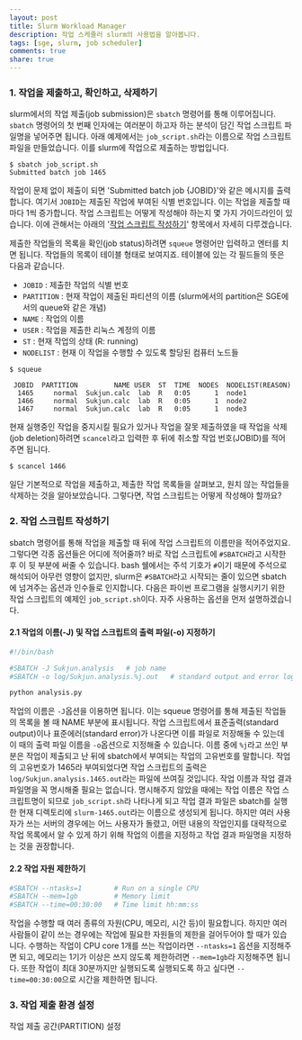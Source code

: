 ```yaml
---
layout: post
title: Slurm Workload Manager
description: 작업 스케쥴러 slurm의 사용법을 알아봅니다.
tags: [sge, slurm, job scheduler]
comments: true
share: true
---
```



### 1. 작업을 제출하고, 확인하고, 삭제하기

slurm에서의 작업 제출(job submission)은 `sbatch` 명령어를 통해 이루어집니다. `sbatch` 명령어의 첫 번째 인자에는 여러분이 하고자 하는 분석이 담긴 작업 스크립트 파일명을 넣어주면 됩니다. 아래 예제에서는 `job_script.sh`라는 이름으로 작업 스크립트 파일을 만들었습니다. 이를 slurm에 작업으로 제출하는 방법입니다.

```
$ sbatch job_script.sh
Submitted batch job 1465
```

작업이 문제 없이 제출이 되면 'Submitted batch job {JOBID}'와 같은 메시지를 출력합니다. 여기서 `JOBID`는 제출된 작업에 부여된 식별 번호입니다. 이는 작업을 제출할 때마다 1씩 증가합니다. 작업 스크립트는 어떻게 작성해야 하는지 몇 가지 가이드라인이 있습니다. 이에 관해서는 아래의 '[작업 스크립트 작성하기](#2-작업-스크립트-작성하기)' 항목에서 자세히 다루겠습니다.

제출한 작업들의 목록을 확인(job status)하려면 `squeue` 명령어만 입력하고 엔터를 치면 됩니다. 작업들의 목록이 테이블 형태로 보여지죠. 테이블에 있는 각 필드들의 뜻은 다음과 같습니다.

* `JOBID` : 제출한 작업의 식별 번호
* `PARTITION` : 현재 작업이 제출된 파티션의 이름 (slurm에서의 partition은 SGE에서의 queue와 같은 개념)
* `NAME` : 작업의 이름
* `USER` : 작업을 제출한 리눅스 계정의 이름
* `ST` : 현재 작업의 상태 (R: running)
* `NODELIST` : 현재 이 작업을 수행할 수 있도록 할당된 컴퓨터 노드들

```
$ squeue

 JOBID  PARTITION         NAME USER  ST  TIME  NODES  NODELIST(REASON)
  1465     normal  Sukjun.calc  lab  R   0:05      1  node1
  1466     normal  Sukjun.calc  lab  R   0:05      1  node2
  1467     normal  Sukjun.calc  lab  R   0:05      1  node3
```

현재 실행중인 작업을 중지시킬 필요가 있거나 작업을 잘못 제출하였을 때 작업을 삭제(job deletion)하려면 `scancel`라고 입력한 후 뒤에 취소할 작업 번호(JOBID)를 적어주면 됩니다.

```
$ scancel 1466
```

일단 기본적으로 작업을 제출하고, 제출한 작업 목록들을 살펴보고, 원치 않는 작업들을 삭제하는 것을 알아보았습니다. 그렇다면, 작업 스크립트는 어떻게 작성해야 할까요?


### 2. 작업 스크립트 작성하기

sbatch 명령어를 통해 작업을 제출할 때 뒤에 작업 스크립트의 이름만을 적어주었지요. 그렇다면 각종 옵션들은 어디에 적어줄까? 바로 작업 스크립트에 `#SBATCH`라고 시작한 후 이 뒷 부분에 써줄 수 있습니다. bash 쉘에서는 주석 기호가 `#`이기 때문에 주석으로 해석되어 아무런 영향이 없지만, slurm은 `#SBATCH`라고 시작되는 줄이 있으면 sbatch에 넘겨주는 옵션과 인수들로 인지합니다. 다음은 파이썬 프로그램을 실행시키기 위한 작업 스크립트의 예제인 `job_script.sh`이다. 자주 사용하는 옵션을 먼저 설명하겠습니다.

#### 2.1 작업의 이름(-J) 및 작업 스크립트의 출력 파일(-o) 지정하기

```bash
#!/bin/bash

#SBATCH -J Sukjun.analysis   # job name
#SBATCH -o log/Sukjun.analysis.%j.out   # standard output and error log

python analysis.py
```

작업의 이름은 `-J`옵션을 이용하면 됩니다. 이는 squeue 명령어를 통해 제출된 작업들의 목록을 볼 때 NAME 부분에 표시됩니다. 작업 스크립트에서 표준출력(standard output)이나 표준에러(standard error)가 나온다면 이를 파일로 저장해둘 수 있는데 이 때의 출력 파일 이름을 `-o`옵션으로 지정해줄 수 있습니다. 이름 중에 `%j`라고 쓰인 부분은 작업이 제출되고 난 뒤에 sbatch에서 부여되는 작업의 고유번호를 말합니다. 작업의 고유번호가 1465라 부여되었다면 작업 스크립트의 출력은 `log/Sukjun.analysis.1465.out`라는 파일에 쓰여질 것입니다. 작업 이름과 작업 결과 파일명을 꼭 명시해줄 필요는 없습니다. 명시해주지 않았을 때에는 작업 이름은 작업 스크립트명이 되므로 `job_script.sh`라 나타나게 되고 작업 결과 파일은 sbatch를 실행한 현재 디렉토리에 `slurm-1465.out`라는 이름으로 생성되게 됩니다. 하지만 여러 사용자가 쓰는 서버의 경우에는 어느 사용자가 돌렸고, 어떤 내용의 작업인지를 대략적으로 작업 목록에서 알 수 있게 하기 위해 작업의 이름을 지정하고 작업 결과 파일명을 지정하는 것을 권장합니다.

#### 2.2 작업 자원 제한하기

```bash
#SBATCH --ntasks=1        # Run on a single CPU
#SBATCH --mem=1gb         # Memory limit
#SBATCH --time=00:30:00   # Time limit hh:mm:ss
```

작업을 수행할 때 여러 종류의 자원(CPU, 메모리, 시간 등)이 필요합니다. 하지만 여러 사람들이 같이 쓰는 경우에는 작업에 필요한 자원들의 제한을 걸어두어야 할 때가 있습니다. 수행하는 작업이 CPU core 1개를 쓰는 작업이라면 `--ntasks=1` 옵션을 지정해주면 되고, 메모리는 1기가 이상은 쓰지 않도록 제한하려면 `--mem=1gb`라 지정해주면 됩니다. 또한 작업이 최대 30분까지만 실행되도록 실행되도록 하고 싶다면 `--time=00:30:00`으로 시간을 제한하면 됩니다.

### 3. 작업 제출 환경 설정

작업 제출 공간(PARTITION) 설정
